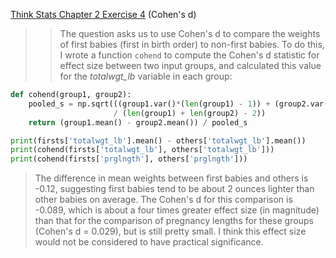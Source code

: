 [Think Stats Chapter 2 Exercise 4](http://greenteapress.com/thinkstats2/html/thinkstats2003.html#toc24) (Cohen's d)

>> The question asks us to use Cohen's d to compare the weights of first babies (first in birth order) to non-first babies. To do this, I wrote a function `cohend` to compute the Cohen's d statistic for effect size between two input groups, and calculated this value for the *totalwgt_lb* variable in each group:

```python
def cohend(group1, group2):
    pooled_s = np.sqrt(((group1.var()*(len(group1) - 1)) + (group2.var()*(len(group2) - 1))) 
                       / (len(group1) + len(group2) - 2))
    return (group1.mean() - group2.mean()) / pooled_s

print(firsts['totalwgt_lb'].mean() - others['totalwgt_lb'].mean())
print(cohend(firsts['totalwgt_lb'], others['totalwgt_lb']))
print(cohend(firsts['prglngth'], others['prglngth']))
```

> The difference in mean weights between first babies and others is -0.12, suggesting first babies tend to be about 2 ounces lighter than other babies on average. The Cohen's d for this comparison is -0.089, which is about a four times greater effect size (in magnitude) than that for the comparison of pregnancy lengths for these groups (Cohen's d = 0.029), but is still pretty small. I think this effect size would not be considered to have practical significance. 